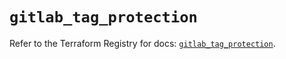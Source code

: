 # `gitlab_tag_protection`

Refer to the Terraform Registry for docs: [`gitlab_tag_protection`](https://registry.terraform.io/providers/gitlabhq/gitlab/18.1.1/docs/resources/tag_protection).
